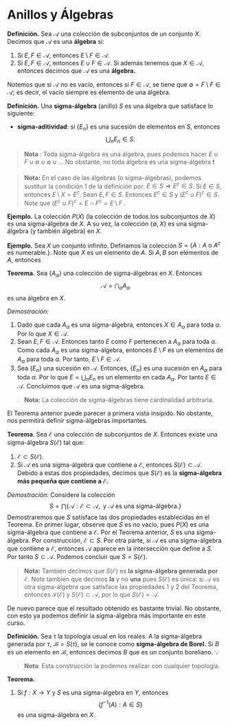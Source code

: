 # Anillos y Álgebras

**Definición.** Sea $\mathcal A$ una colección de subconjuntos de un conjunto $X$. Decimos que $\mathcal A$ es una **álgebra** si:
1. Si $E, F \in \mathcal A$, entonces $E \setminus F \in \mathcal A$.  
2. Si $E, F \in \mathcal A$, entonces $E \cup F \in \mathcal A$.
Si además tenemos que $X \in \mathcal A$, entonces decimos que $\mathcal A$ es una **álgebra.**

Notemos que si $\mathcal A$ no es vacío, entonces si $F \in \mathcal A$, se tiene que $\emptyset = F \setminus F \in \mathcal A$; es decir, el vacío siempre es elemento de una álgebra. 

**Definición.** Una **sigma-álgebra** (anillo) $S$ es una álgebra que satisface lo siguiente:
- **sigma-aditividad**: si $\{E_n\}$ es una sucesión de elementos en $S$, entonces
$$\bigcup_n E_n \in S.$$
> **Nota** : Toda sigma-álgebra es una álgebra, pues podemos hacer $E \cup F \cup \emptyset \cup \emptyset \cup \ldots$
>No obstante, no toda álgebra es una sigma-álgebra ❗

>**Nota:** En el caso de las álgebras (o sigma-álgebras), podemos sustituir la condición 1 de la definición por: $E \in S \Rightarrow E^c \in S$. Si $E \in S$, entonces $E \setminus X = E^c$. Sean $E, F \in S$. Entonces $E^c \in S$ y $(E^c \cup F)^c \in S$. Note que $(E^c \cup F)^c = E \cap F^c = E \setminus F$ .

**Ejemplo.** La colección $P(X)$ (la colección de todos los subconjuntos de $X$) es una sigma-álgebra de $X$. A su vez, la colección $\{\emptyset, X\}$ es una sigma-álgebra (y también álgebra) en $X$.

**Ejemplo.** Sea $X$ un conjunto infinito. Definamos la colección $S = \{A: A \text{ o } A^c \text{ es numerable.} \}$. Note que $X$ es un elemento de $A$. Si $A, B$ son elementos de $A$, entonces 

**Teorema.** Sea $\{A_\alpha \}$ una colección de sigma-álgebras en $X$. Entonces 
$$\mathcal A = \bigcap_\alpha A_\alpha$$
es una álgebra en $X$.

*Demostración:*
1. Dado que cada $A_\alpha$ es una sigma-álgebra, entonces $X\in A_\alpha$ para toda $\alpha$. Por lo que $X \in \mathcal A$. 
2. Sean $E, F \in \mathcal A$. Entonces tanto $E$ como $F$  pertenecen a $A_\alpha$ para toda $\alpha$. Como cada $A_\alpha$ es una sigma-álgebra, entonces $E \setminus F$ es un elementos de $A_\alpha$ para toda $\alpha$. Por tanto, $E\setminus F \in \mathcal A.$
3. Sea $\{E_n\}$ una sucesión en $\mathcal A$. Entonces, $\{E_n\}$ es una sucesión en $A_\alpha$ para toda $\alpha$. Por lo que $E = \bigcup_n E_n$ es un elemento en cada $A_\alpha$. Por tanto $E \in \mathcal A$.
Concluimos que $\mathcal A$ es una sigma-álgebra.

> **Nota:** La colección de sigma-álgebras tiene cardinalidad arbitraria.

El Teorema anterior puede parecer a primera vista insípido. No obstante, nos permitirá definir sigma-álgebras importantes.

**Teorema**. Sea $\mathcal E$ una colección de subconjuntos de $X$. Entonces existe una sigma-álgebra $S(\mathcal E)$ tal que:
1. $\mathcal E \subset S(\mathcal E)$.
2. Si $\mathcal A$ es una sigma-álgebra que contiene a $\mathcal E$, entonces $S(\mathcal E) \subset \mathcal A$.
Debido a estas dos propiedades, decimos que $S(\mathcal E)$ es la **sigma-álgebra más pequeña que contiene a $\mathcal E$.** 

*Demostración:* Considere la colección 
$$S = \bigcap\{\mathcal A: \mathcal E \subset \mathcal A, \text{ y } \mathcal A \text{ es una sigma-álgebra.}  \}$$
Demostraremos que $S$ satisface las dos propiedades establecidas en el Teorema. En primer lugar, observe que $S$ es no vacío, pues $P(X)$ es una sigma-álgebra que contiene a $\mathcal E$. Por el Teorema anterior, $S$ es una sigma-álgebra. Por construcción, $\mathcal E \subset S$. Por otra parte, si $\mathcal A$ es una sigma-álgebra que contiene a $\mathcal E$, entonces $\mathcal A$ aparece en la intersección que define a $S$. Por tanto $S \subset \mathcal A$. Podemos concluir que $S = S(\mathcal E)$.

> **Nota:** También decimos que $S(\mathcal E)$ es **la sigma-álgebra generada por** $\mathcal E$. Note también que decimos **la** y no **una** pues $S(\mathcal E)$ es única: si $\mathcal A$ es otra sigma-álgebra que satisface las propiedades 1 y 2 del Teorema, entonces $\mathcal S(\mathcal E)$ y $S(\mathcal E) \subset \mathcal A$, por lo que $S(\mathcal E) = \mathcal A$.

De nuevo parece que el resultado obtenido es bastante trivial. No obstante, con esto ya podemos definir la sigma-álgebra más importante en este curso.

**Definición.** Sea $\tau$ la topología usual en los reales. A la sigma-álgebra generada por $\tau$,  $\mathcal B = S(\tau)$, se le conoce como **sigma-álgebra de Borel.**  Si $B$ es un elemento en $\mathcal B$, entonces decimos $B$ que es un conjunto boreliano. 💡

> **Nota**: Esta construcción la podemos realizar con cualquier topología.

**Teorema.**
1. Si $f: X \rightarrow Y$ y $S$ es una sigma-álgebra en $Y$, entonces 
$$ \{ f^{-1}(A): A \in S \}$$es una sigma-álgebra en $X$.	
